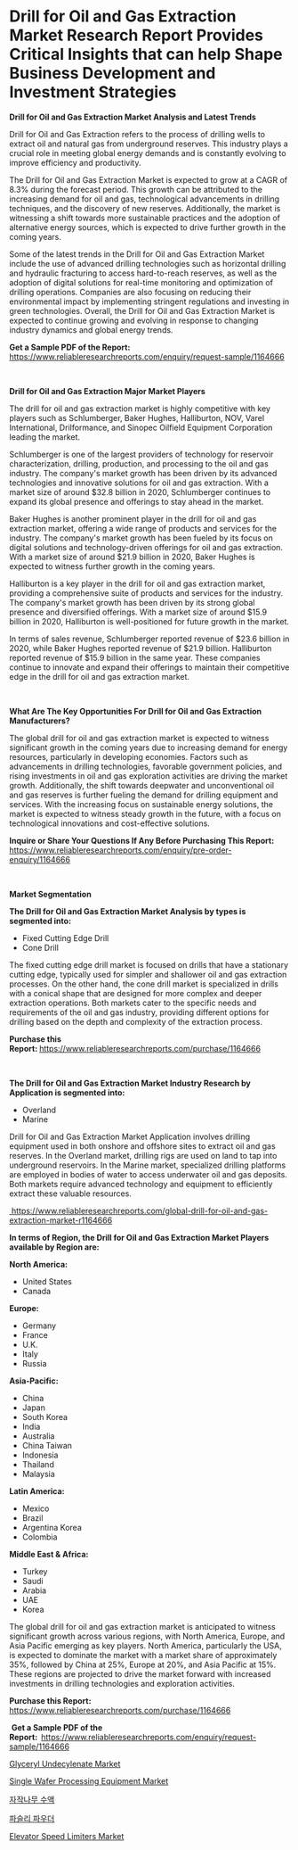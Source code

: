 <p><h1>Drill for Oil and Gas Extraction Market Research Report Provides Critical Insights that can help Shape Business Development and Investment Strategies</h1></p><p><strong>Drill for Oil and Gas Extraction Market Analysis and Latest Trends</strong></p>
<p><p>Drill for Oil and Gas Extraction refers to the process of drilling wells to extract oil and natural gas from underground reserves. This industry plays a crucial role in meeting global energy demands and is constantly evolving to improve efficiency and productivity. </p><p>The Drill for Oil and Gas Extraction Market is expected to grow at a CAGR of 8.3% during the forecast period. This growth can be attributed to the increasing demand for oil and gas, technological advancements in drilling techniques, and the discovery of new reserves. Additionally, the market is witnessing a shift towards more sustainable practices and the adoption of alternative energy sources, which is expected to drive further growth in the coming years.</p><p>Some of the latest trends in the Drill for Oil and Gas Extraction Market include the use of advanced drilling technologies such as horizontal drilling and hydraulic fracturing to access hard-to-reach reserves, as well as the adoption of digital solutions for real-time monitoring and optimization of drilling operations. Companies are also focusing on reducing their environmental impact by implementing stringent regulations and investing in green technologies. Overall, the Drill for Oil and Gas Extraction Market is expected to continue growing and evolving in response to changing industry dynamics and global energy trends.</p></p>
<p><strong>Get a Sample PDF of the Report:&nbsp;</strong> <a href="https://www.reliableresearchreports.com/enquiry/request-sample/1164666">https://www.reliableresearchreports.com/enquiry/request-sample/1164666</a></p>
<p>&nbsp;</p>
<p><strong>Drill for Oil and Gas Extraction Major Market Players</strong></p>
<p><p>The drill for oil and gas extraction market is highly competitive with key players such as Schlumberger, Baker Hughes, Halliburton, NOV, Varel International, Drilformance, and Sinopec Oilfield Equipment Corporation leading the market.</p><p>Schlumberger is one of the largest providers of technology for reservoir characterization, drilling, production, and processing to the oil and gas industry. The company's market growth has been driven by its advanced technologies and innovative solutions for oil and gas extraction. With a market size of around $32.8 billion in 2020, Schlumberger continues to expand its global presence and offerings to stay ahead in the market.</p><p>Baker Hughes is another prominent player in the drill for oil and gas extraction market, offering a wide range of products and services for the industry. The company's market growth has been fueled by its focus on digital solutions and technology-driven offerings for oil and gas extraction. With a market size of around $21.9 billion in 2020, Baker Hughes is expected to witness further growth in the coming years.</p><p>Halliburton is a key player in the drill for oil and gas extraction market, providing a comprehensive suite of products and services for the industry. The company's market growth has been driven by its strong global presence and diversified offerings. With a market size of around $15.9 billion in 2020, Halliburton is well-positioned for future growth in the market.</p><p>In terms of sales revenue, Schlumberger reported revenue of $23.6 billion in 2020, while Baker Hughes reported revenue of $21.9 billion. Halliburton reported revenue of $15.9 billion in the same year. These companies continue to innovate and expand their offerings to maintain their competitive edge in the drill for oil and gas extraction market.</p></p>
<p>&nbsp;</p>
<p><strong>What Are The Key Opportunities For Drill for Oil and Gas Extraction Manufacturers?</strong></p>
<p><p>The global drill for oil and gas extraction market is expected to witness significant growth in the coming years due to increasing demand for energy resources, particularly in developing economies. Factors such as advancements in drilling technologies, favorable government policies, and rising investments in oil and gas exploration activities are driving the market growth. Additionally, the shift towards deepwater and unconventional oil and gas reserves is further fueling the demand for drilling equipment and services. With the increasing focus on sustainable energy solutions, the market is expected to witness steady growth in the future, with a focus on technological innovations and cost-effective solutions.</p></p>
<p><strong>Inquire or Share Your Questions If Any Before Purchasing This Report:</strong> <a href="https://www.reliableresearchreports.com/enquiry/pre-order-enquiry/1164666">https://www.reliableresearchreports.com/enquiry/pre-order-enquiry/1164666</a></p>
<p>&nbsp;</p>
<p><strong>Market Segmentation</strong></p>
<p><strong>The Drill for Oil and Gas Extraction Market Analysis by types is segmented into:</strong></p>
<p><ul><li>Fixed Cutting Edge Drill</li><li>Cone Drill</li></ul></p>
<p><p>The fixed cutting edge drill market is focused on drills that have a stationary cutting edge, typically used for simpler and shallower oil and gas extraction processes. On the other hand, the cone drill market is specialized in drills with a conical shape that are designed for more complex and deeper extraction operations. Both markets cater to the specific needs and requirements of the oil and gas industry, providing different options for drilling based on the depth and complexity of the extraction process.</p></p>
<p><strong>Purchase this Report:&nbsp;</strong><a href="https://www.reliableresearchreports.com/purchase/1164666">https://www.reliableresearchreports.com/purchase/1164666</a></p>
<p>&nbsp;</p>
<p><strong>The Drill for Oil and Gas Extraction Market Industry Research by Application is segmented into:</strong></p>
<p><ul><li>Overland</li><li>Marine</li></ul></p>
<p><p>Drill for Oil and Gas Extraction Market Application involves drilling equipment used in both onshore and offshore sites to extract oil and gas reserves. In the Overland market, drilling rigs are used on land to tap into underground reservoirs. In the Marine market, specialized drilling platforms are employed in bodies of water to access underwater oil and gas deposits. Both markets require advanced technology and equipment to efficiently extract these valuable resources.</p></p>
<p><a href="https://www.reliableresearchreports.com/global-drill-for-oil-and-gas-extraction-market-r1164666">&nbsp;https://www.reliableresearchreports.com/global-drill-for-oil-and-gas-extraction-market-r1164666</a></p>
<p><strong>In terms of Region, the Drill for Oil and Gas Extraction Market Players available by Region are:</strong></p>
<p>
    <p> <strong> North America: </strong>
        <ul>
            <li>United States</li>
            <li>Canada</li>
        </ul>
        </p> 
    <p> <strong> Europe: </strong>
        <ul>
            <li>Germany</li>
            <li>France</li>
            <li>U.K.</li>
            <li>Italy</li>
            <li>Russia</li>
        </ul>
        </p> 
    <p> <strong> Asia-Pacific: </strong>
        <ul>
            <li>China</li>
            <li>Japan</li>
            <li>South Korea</li>
            <li>India</li>
            <li>Australia</li>
            <li>China Taiwan</li>
            <li>Indonesia</li>
            <li>Thailand</li>
            <li>Malaysia</li>
        </ul>
        </p> 
    <p> <strong> Latin America: </strong>
        <ul>
            <li>Mexico</li>
            <li>Brazil</li>
            <li>Argentina Korea</li>
            <li>Colombia</li>
        </ul>
        </p> 
    <p> <strong> Middle East & Africa: </strong>
        <ul>
            <li>Turkey</li>
            <li>Saudi</li>
            <li>Arabia</li>
            <li>UAE</li>
            <li>Korea</li>
        </ul>
    </p>
    </p>
<p><p>The global drill for oil and gas extraction market is anticipated to witness significant growth across various regions, with North America, Europe, and Asia Pacific emerging as key players. North America, particularly the USA, is expected to dominate the market with a market share of approximately 35%, followed by China at 25%, Europe at 20%, and Asia Pacific at 15%. These regions are projected to drive the market forward with increased investments in drilling technologies and exploration activities.</p></p>
<p><strong>Purchase this Report: </strong><a href="https://www.reliableresearchreports.com/purchase/1164666">https://www.reliableresearchreports.com/purchase/1164666</a></p>
<p>&nbsp;<strong>Get a Sample PDF of the Report:&nbsp;&nbsp;</strong><a href="https://www.reliableresearchreports.com/enquiry/request-sample/1164666">https://www.reliableresearchreports.com/enquiry/request-sample/1164666</a></p>
<p><strong></strong></p>
<p><p><a href="https://issuu.com/reportprime-2/docs/glyceryl-undecylenate-market-size-2030.pptx">Glyceryl Undecylenate Market</a></p><p><a href="https://github.com/gulaimolin/Market-Research-Report-List-4/blob/main/single-wafer-processing-equipment-market.md">Single Wafer Processing Equipment Market</a></p><p><a href="https://github.com/Tristiarton768456/Market-Research-Report-List-1/blob/main/372933236873.md">자작나무 수액</a></p><p><a href="https://github.com/vsoq0zknh59/Market-Research-Report-List-1/blob/main/765823236872.md">파슬리 파우더</a></p><p><a href="https://github.com/RoccoManning/Market-Research-Report-List-4/blob/main/elevator-speed-limiters-market.md">Elevator Speed Limiters Market</a></p></p>